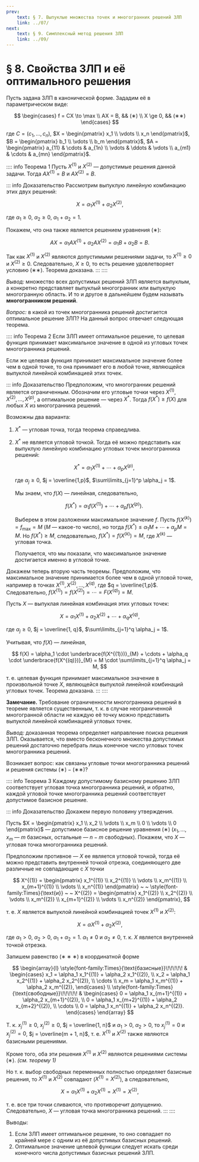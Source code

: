```yaml
---
prev:
    text: § 7. Выпуклые множества точек и многогранник решений ЗЛП
    link: ../07/
next:
    text: § 9. Симплексный метод решения ЗЛП
    link: ../09/
---
```


# § 8. Свойства ЗЛП и её оптимального решения

Пусть задана ЗЛП в канонической форме. Зададим её в параметрическом виде:

$$
\begin{cases}
f = CX \to \max \\
AX = B, && (∗) \\
X \ge 0, && (∗∗)
\end{cases}
$$

где $C = (c_1, ..., c_n)$, $X = \begin{pmatrix} x_1 \\ \vdots \\ x_n \end{pmatrix}$, $B = \begin{pmatrix} b_1 \\ \vdots \\ b_m \end{pmatrix}$, $A = \begin{pmatrix} a_{11} & \cdots & a_{1n} \\ \vdots & \ddots & \vdots \\ a_{m1} & \cdots & a_{mn} \end{pmatrix}$.

:::: info Теорема 1
Пусть $X^{(1)}$ и $X^{(2)}$ — допустимые решения данной задачи. Тогда $AX^{(1)} = B$ и $AX^{(2)} = B$.

::: info Доказательство
Рассмотрим выпуклую линейную комбинацию этих двух решений:

$$
X = \alpha_1 X^{(1)} + \alpha_2 X^{(2)},
$$

где $\alpha_1 \ge 0$, $\alpha_2 \ge 0$, $\alpha_1 + \alpha_2 = 1$.

Покажем, что она также является решением уравнения $(∗)$:

$$
AX = \alpha_1 A X^{(1)} + \alpha_2 A X^{(2)} = \alpha_1 B + \alpha_2 B = B.
$$

Так как $X^{(1)}$ и $X^{(2)}$ являются допустимыми решениями задачи, то $X^{(1)} \ge 0$ и $X^{(2)} \ge 0$. Следовательно, $X \ge 0$, то есть решение удовлетворяет условию $(∗∗)$. Теорема доказана.
:::
::::

*Вывод:* множество всех допустимых решений ЗЛП является выпуклым, а конкретно представляет выпуклый многогранник или выпуклую многогранную область. И то и другое в дальнейшем будем называть **многогранником решений**.

*Вопрос:* в какой из точек многогранника решений достигается оптимальное решение ЗЛП? На данный вопрос отвечает следующая теорема.

:::: info Теорема 2
Если ЗЛП имеет оптимальное решение, то целевая функция принимает максимальное значение в одной из угловых точек многогранника решений.

Если же целевая функция принимает максимальное значение более чем в одной точке, то она принимает его в любой точке, являющейся выпуклой линейной комбинацией этих точек.

::: info Доказательство
Предположим, что многогранник решений является ограниченным. Обозначим его угловые точки через $X^{(1)}, X^{(2)}, ..., X^{(p)}$, а оптимальное решение — через $X^*$. Тогда $f(X^*) \ge f(X)$ для любых $X$ из многогранника решений.

Возможны два варианта:
1. $X^*$ — угловая точка, тогда теорема справедлива.
2. $X^*$ не является угловой точкой. Тогда её можно представить как выпуклую линейную комбинацию угловых точек многогранника решений:

   $$
   X^* = \alpha_1 X^{(1)} + \cdots + \alpha_p X^{(p)},
   $$

   где $\alpha_j \ge 0$, $j = \overline{1,p}$, $\sum\limits_{j=1}^p \alpha_j = 1$.

   Мы знаем, что $f(X)$ — линейная, следовательно,

   $$
   f(X^*) = \alpha_1 f(X^{(1)}) + \cdots + \alpha_p f(X^{(p)}).
   $$

   Выберем в этом разложении максимальное значение $f$. Пусть $f(X^{(k)}) = f_\max = M$ ($M$ — какое-то число), но тогда $f(X^*) \le \alpha_1 M + \cdots + \alpha_p M = M$. Но $f(X^*) \ge M$, следовательно, $f(X^*) = f(X^{(k)}) = M$, где $X^{(k)}$ — угловая точка.
   
   Получается, что мы показали, что максимальное значение достигается именно в угловой точке.

Докажем теперь вторую часть теоремы. Предположим, что максимальное значение принимается более чем в одной угловой точке, например в точках $X^{(1)}, X^{(2)}, ..., X^{(q)}$, где $q = \overline{1,p}$. Следовательно, $f(X^{(1)}) = f(X^{(2)}) = \cdots = F(X^{(q)}) = M$.

Пусть $X$ — выпуклая линейная комбинация этих угловых точек:

$$
X = \alpha_1 X^{(1)} + \alpha_2 X^{(2)} + \cdots + \alpha_q X^{(q)},
$$

где $\alpha_j \ge 0$, $j = \overline{1, q}$, $\sum\limits_{j=1}^q \alpha_j = 1$.

Учитывая, что $f(X)$ — линейная,

$$
f(X) = \alpha_1 \cdot \underbrace{f(X^{(1)})}_{M} + \cdots + \alpha_q \cdot \underbrace{f(X^{(q)})}_{M} = M \cdot \sum\limits_{j=1}^q \alpha_j = M,
$$

т. е. целевая функция принимает максимальное значение в произвольной точке $X$, являющейся выпуклой линейной комбинаций угловых точек. Теорема доказана.
:::
::::

**Замечание.** Требование ограниченности многогранника решений в теореме является существенным, т. к. в случае неограниченной многогранной области не каждую её точку можно представить выпуклой линейной комбинацией угловых точек.

*Вывод:* доказанная теорема определяет направление поиска решения ЗЛП. Оказывается, что вместо бесконечного множества допустимых решений достаточно перебрать лишь конечное число угловых точек многогранника решений.

Возникает вопрос: как связаны угловые точки многогранника решений и решения системы $(∗)-(∗∗)$?

:::: info Теорема 3
Каждому допустимому базисному решению ЗЛП соответствует угловая точка многогранника решений, и обратно, каждой угловой точке многогранника решений соответствует допустимое базисное решение.

::: info Доказательство
Докажем первую половину утверждения.

Пусть $X = \begin{pmatrix} x_1 \\ x_2 \\ \vdots \\ x_m \\ 0 \\ \vdots \\ 0 \end{pmatrix}$ — допустимое базисное решение уравнения $(∗)$ ($x_1, ..., x_m$ — $m$ базисных, остальные — $n-m$ свободных). Покажем, что $X$ — угловая точка многогранника решений.

Предположим противное — $X$ ее является угловой точкой, тогда её можно представить внутренней точкой отрезка, соединяющего две различные не совпадающие с $X$ точки

$$
X^{(1)} =
\begin{pmatrix}
x_1^{(1)} \\ x_2^{(1)} \\ \vdots \\ x_m^{(1)} \\ x_{m+1}^{(1)} \\ \vdots \\ x_n^{(1)}
\end{pmatrix}
~ ~ \style{font-family:Times}{\text{и}} ~ ~
X^{(2)} =
\begin{pmatrix}
x_1^{(2)} \\ x_2^{(2)} \\ \vdots \\ x_m^{(2)} \\ x_{m+1}^{(2)} \\ \vdots \\ x_n^{(2)}
\end{pmatrix},
$$

т. е. $X$ является выпуклой линейной комбинацией точек $X^{(1)}$ и $X^{(2)}$:

$$
X = \alpha X^{(1)} + \alpha_2 X^{(2)}, \tag{∗∗∗}
$$

где $\alpha_1 > 0$, $\alpha_2 > 0$, $\alpha_1 + \alpha_2 = 1$. $\alpha_1 \ne 0$ и $\alpha_2 \ne 0$, т. к. $X$ является внутренней точкой отрезка.

Запишем равенство $(∗∗∗)$ в координатной форме

$$
\begin{array}{l}
\style{font-family:Times}{\text{базисные}}\!\!\!\!\! & \begin{cases}
x_1 = \alpha_1 x_1^{(1)} + \alpha_2 x_1^{(2)}, \\
x_2 = \alpha_1 x_2^{(1)} + \alpha_2 x_2^{(2)}, \\
\cdots \\
x_m = \alpha_1 x_m^{(1)} + \alpha_2 x_m^{(2)},
\end{cases} \\
\style{font-family:Times}{\text{свободные}}\!\!\!\!\! & \begin{cases}
0 = \alpha_1 x_{m+1}^{(1)} + \alpha_2 x_{m+1}^{(2)}, \\
0 = \alpha_1 x_{m+2}^{(1)} + \alpha_2 x_{m+2}^{(2)}, \\
\cdots \\
0 = \alpha_1 x_n^{(1)} + \alpha_2 x_n^{(2)}.
\end{cases}
\end{array}
$$

Т. к. $x_j^{(1)} \ge 0$, $x_j^{(2)} \ge 0$, $j = \overline{1, n}$ и $\alpha_1 > 0$, $\alpha_2 > 0$, то $x_j^{(1)} = 0$ и $x_j^{(2)} = 0$, $j = \overline{m + 1, n}$, т. е. $X^{(1)}$ и $X^{(2)}$ также являются базисными решениями.

Кроме того, оба эти решения $X^{(1)}$ и $X^{(2)}$ являются решениями системы $(∗)$. *(см. теорему 1)*

Но т. к. выбор свободных переменных полностью определяет базисные решения, то $X^{(1)}$ и $X^{(2)}$ совпадают ($X^{(1)} = X^{(2)}$), а следовательно,

$$
X = \alpha_1 X^{(1)} + \alpha_2 X^{(1)} = X^{(1)} = X^{(2)},
$$

т. е. все три точки сливаются, что противоречит допущению. Следовательно, $X$ — угловая точка многогранника решений.
:::
::::

Выводы:
1. Если ЗЛП имеет оптимальное решение, то оно совпадает по крайней мере с одним из её допустимых базисных решений.
2. Оптимальное значение целевой функции следует искать среди конечного числа допустимых базисных решений ЗЛП.